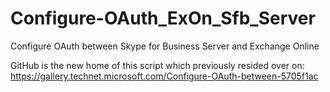 # Configure-OAuth_ExOn_Sfb_Server
Configure OAuth between Skype for Business Server and Exchange Online

GitHub is the new home of this script which previously resided over on: 
https://gallery.technet.microsoft.com/Configure-OAuth-between-5705f1ac 
